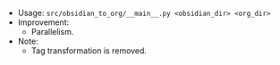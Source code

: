 - Usage: `src/obsidian_to_org/__main__.py <obsidian_dir> <org_dir>`
- Improvement:
    - Parallelism.
- Note:
    - Tag transformation is removed.
